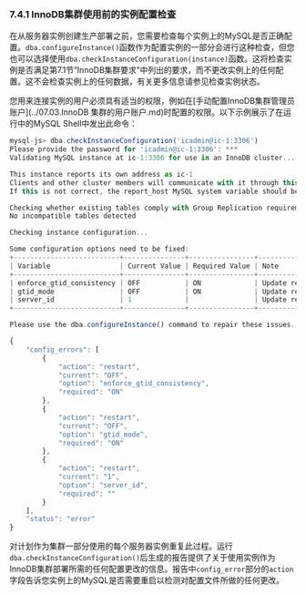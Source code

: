 ### 7.4.1 InnoDB集群使用前的实例配置检查

在从服务器实例创建生产部署之前，您需要检查每个实例上的MySQL是否正确配置。`dba.configureInstance()`函数作为配置实例的一部分会进行这种检查，但您也可以选择使用`dba.checkInstanceConfiguration(instance)`函数。这将检查实例是否满足第7.1节“InnoDB集群要求”中列出的要求，而不更改实例上的任何配置。这不会检查实例上的任何数据，有关更多信息请参见检查实例状态。

您用来连接实例的用户必须具有适当的权限，例如在[手动配置InnoDB集群管理员账户](../07.03.InnoDB 集群的用户账户.md)时配置的权限。以下示例展示了在运行中的MySQL Shell中发出此命令：

```javascript
mysql-js> dba.checkInstanceConfiguration('icadmin@ic-1:3306')
Please provide the password for 'icadmin@ic-1:3306': ***
Validating MySQL instance at ic-1:3306 for use in an InnoDB cluster...

This instance reports its own address as ic-1
Clients and other cluster members will communicate with it through this address by default.
If this is not correct, the report_host MySQL system variable should be changed.

Checking whether existing tables comply with Group Replication requirements...
No incompatible tables detected

Checking instance configuration...

Some configuration options need to be fixed:
+--------------------------+---------------+----------------+--------------------------------------------------+
| Variable                 | Current Value | Required Value | Note                                             |
+--------------------------+---------------+----------------+--------------------------------------------------+
| enforce_gtid_consistency | OFF           | ON             | Update read-only variable and restart the server |
| gtid_mode                | OFF           | ON             | Update read-only variable and restart the server |
| server_id                | 1             |                | Update read-only variable and restart the server |
+--------------------------+---------------+----------------+--------------------------------------------------+

Please use the dba.configureInstance() command to repair these issues.

{
    "config_errors": [
        {
            "action": "restart",
            "current": "OFF",
            "option": "enforce_gtid_consistency",
            "required": "ON"
        },
        {
            "action": "restart",
            "current": "OFF",
            "option": "gtid_mode",
            "required": "ON"
        },
        {
            "action": "restart",
            "current": "1",
            "option": "server_id",
            "required": ""
        }
    ],
    "status": "error"
}
```

对计划作为集群一部分使用的每个服务器实例重复此过程。运行`dba.checkInstanceConfiguration()`后生成的报告提供了关于使用实例作为InnoDB集群部署所需的任何配置更改的信息。报告中`config_error`部分的`action`字段告诉您实例上的MySQL是否需要重启以检测对配置文件所做的任何更改。